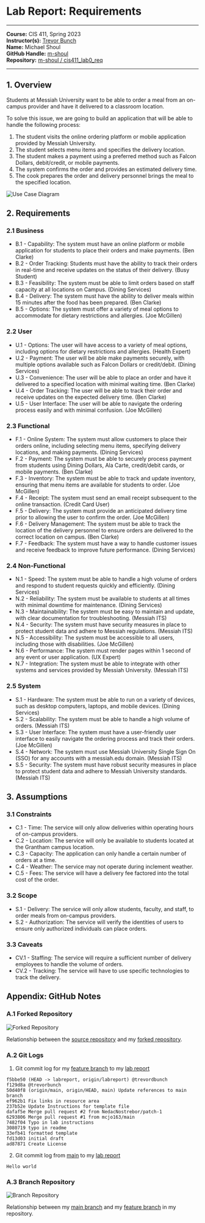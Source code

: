 # Lab Report: Requirements
___
**Course:** CIS 411, Spring 2023  
**Instructor(s):** [Trevor Bunch](https://github.com/trevordbunch)  
**Name:** Michael Shoul  
**GitHub Handle:** [m-shoul](https://github.com/m-shoul)  
**Repository:** [m-shoul / cis411_lab0_req](https://github.com/m-shoul/cis411_lab0_req)  
___

## 1. Overview
Students at Messiah University want to be able to order a meal from an on-campus provider and have it delivered to a classroom location.

To solve this issue, we are going to build an application that will be able to handle the following process:

1. The student visits the online ordering platform or mobile application provided by Messiah University.
2. The student selects menu items and specifies the delivery location.
3. The student makes a payment using a preferred method such as Falcon Dollars, debit/credit, or mobile payments.
4. The system confirms the order and provides an estimated delivery time.
5. The cook prepares the order and delivery personnel brings the meal to the specified location. 

![Use Case Diagram](/assets/CaseDiagram.svg)

## 2. Requirements

### 2.1 Business
* B.1 - Capability: The system must have an online platform or mobile application for students to place their orders and make payments. (Ben Clarke)
* B.2 - Order Tracking: Students must have the ability to track their orders in real-time and receive updates on the status of their delivery. (Busy Student)
* B.3 - Feasibility: The system must be able to limit orders based on staff capacity at all locations on Campus. (Dining Services)
* B.4 - Delivery: The system must have the ability to deliver meals within 15 minutes after the food has been prepared. (Ben Clarke)
* B.5 - Options: The system must offer a variety of meal options to accommodate for dietary restrictions and allergies. (Joe McGillen)

### 2.2 User
* U.1 - Options: The user will have access to a variety of meal options, including options for dietary restrictions and allergies. (Health Expert)
* U.2 - Payment: The user will be able make payments securely, with multiple options available such as Falcon Dollars or credit/debit. (Dining Services)
* U.3 - Convenience: The user will be able to place an order and have it delivered to a specified location with minimal waiting time. (Ben Clarke)
* U.4 - Order Tracking: The user will be able to track their order and receive updates on the expected delivery time. (Ben Clarke)
* U.5 - User Interface: The user will be able to navigate the ordering process easily and with minimal confusion. (Joe McGillen)

### 2.3 Functional
* F.1 - Online System: The system must allow customers to place their orders online, including selecting menu items, specifying delivery locations, and making payments. (Dining Services)
* F.2 - Payment: The system must be able to securely process payment from students using Dining Dollars, Ala Carte, credit/debit cards, or mobile payments. (Ben Clarke)
* F.3 - Inventory: The system must be able to track and update inventory, ensuring that menu items are available for students to order. (Joe McGillen)
* F.4 - Receipt: The system must send an email receipt  subsequent to the online transaction. (Credit Card User)
* F.5 - Delivery: The system must provide an anticipated delivery time prior to allowing the user to confirm the order. (Joe McGillen)
* F.6 - Delivery Management: The system must be able to track the location of the delivery personnel to ensure orders are delivered to the correct location on campus. (Ben Clarke)
* F.7 - Feedback: The system must have a way to handle customer issues and receive feedback to improve future performance. (Dining Services)

### 2.4 Non-Functional
* N.1 - Speed: The system must be able to handle a high volume of orders and respond to student requests quickly and efficiently. (Dining Services)
* N.2 - Reliability: The system must be available to students at all times with minimal downtime for maintenance. (Dining Services)
* N.3 - Maintainability: The system must be easy to maintain and update, with clear documentation for troubleshooting. (Messiah ITS)
* N.4 - Security: The system must have security measures in place to protect student data and adhere to Messiah regulations. (Messiah ITS)
* N.5 - Accessibility: The system must be accessible to all users, including those with disabilities. (Joe McGillen)
* N.6 - Performance: The system must render pages within 1 second of any event or user application. (UX Expert)
* N.7 - Integration: The system must be able to integrate with other systems and services provided by Messiah University. (Messiah ITS)
 
### 2.5 System
* S.1 - Hardware: The system must be able to run on a variety of devices, such as desktop computers, laptops, and mobile devices. (Dining Services)
* S.2 - Scalability: The system must be able to handle a high volume of orders. (Messiah ITS)
* S.3 - User Interface: The system must have a user-friendly user interface to easily navigate the ordering process and track their orders. (Joe McGillen)
* S.4 - Network: The system must use Messiah University Single Sign On (SSO) for any accounts with a messiah.edu domain. (Messiah ITS)
* S.5 - Security: The system must have robust security measures in place to protect student data and adhere to Messiah University standards. (Messiah ITS)

## 3. Assumptions

### 3.1 Constraints
* C.1 - Time: The service will only allow deliveries within operating hours of on-campus providers.
* C.2 - Location: The service will only be available to students located at the Grantham campus location.
* C.3 - Capacity: The application can only handle a certain number of orders at a time.
* C.4 - Weather: The service may not operate during inclement weather.
* C.5 - Fees: The service will have a delivery fee factored into the total cost of the order.

### 3.2 Scope
* S.1 - Delivery: The service will only allow students, faculty, and staff, to order meals from on-campus providers.
* S.2 - Authorization: The service will verify the identities of users to ensure only authorized individuals can place orders.

### 3.3 Caveats
* CV.1 - Staffing: The service will require a sufficient number of delivery employees to handle the volume of orders.
* CV.2 - Tracking: The service will have to use specific technologies to track the delivery.


## Appendix: GitHub Notes

### A.1 Forked Repository

![Forked Repository](/assets/ForkedRepo.svg)  

Relationship between the [source repository](https://github.com/trevordbunch/cis411_lab0_req) and my [forked repository](https://github.com/m-shoul/cis411_lab0_req). 

### A.2 Git Logs

1.  Git commit log for my [feature branch](https://github.com/m-shoul/cis411_lab0_req/tree/labreport) to my [lab report](https://github.com/m-shoul/cis411_lab0_req/blob/labreport/labreports/Lab_m-shoul.md) 

```
f5bbe50 (HEAD -> labreport, origin/labreport) @trevordbunch
f129d8a @trevorbunch
50d40f8 (origin/main, origin/HEAD, main) Update references to main branch
ef962b1 Fix links in resource area
237b52e Update Instructions for template file
dafaf5e Merge pull request #2 from NedacNostrebor/patch-1
6293806 Merge pull request #1 from mcjo163/main
7482f04 Typo in lab instructions
3080719 typo in readme
33efb41 formatted template
fd13d03 initial draft
ad87871 Create License
```
2. Git commit log from [main](https://github.com/m-shoul/cis411_lab0_req/tree/main/labreports) to my [lab report](https://github.com/m-shoul/cis411_lab0_req/blob/labreport/labreports/Lab_m-shoul.md) 
```
Hello world
```


### A.3 Branch Repository

![Branch Repository](/assets/FeatureBranch.svg)

Relationship between my [main branch](https://github.com/m-shoul/cis411_lab0_req/tree/main) and my [feature branch](https://github.com/m-shoul/cis411_lab0_req/tree/labreport) in my repository.
